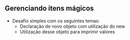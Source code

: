 ## Gerenciando itens mágicos
- Desafio simples com os seguintes temas:
    - Declaração de novo objeto com utilização do new
    - Utilização desse objeto para imprimir valores